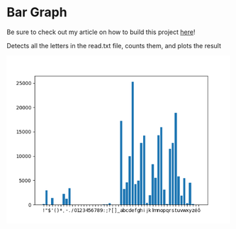 # Bar Graph

Be sure to check out my article on how to build this project [here]()!

Detects all the letters in the read.txt file, counts them, and plots the result

<img src='https://github.com/daminals/Wordplay/blob/master/Bar%20Graph/chars.png'>
